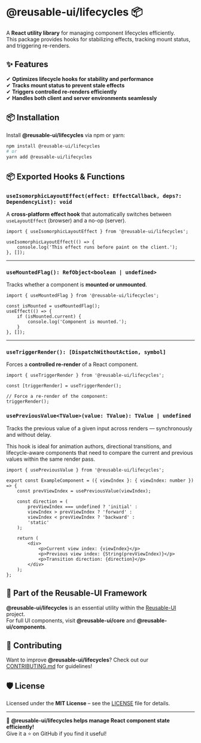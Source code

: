 # @reusable-ui/lifecycles 📦  

A **React utility library** for managing component lifecycles efficiently.  
This package provides hooks for stabilizing effects, tracking mount status, and triggering re-renders.

## ✨ Features
✔ **Optimizes lifecycle hooks for stability and performance**  
✔ **Tracks mount status to prevent stale effects**  
✔ **Triggers controlled re-renders efficiently**  
✔ **Handles both client and server environments seamlessly**  

## 📦 Installation
Install **@reusable-ui/lifecycles** via npm or yarn:

```sh
npm install @reusable-ui/lifecycles
# or
yarn add @reusable-ui/lifecycles
```

## 📦 Exported Hooks & Functions

### `useIsomorphicLayoutEffect(effect: EffectCallback, deps?: DependencyList): void`
A **cross-platform effect hook** that automatically switches between `useLayoutEffect` (browser) and a no-op (server).

```tsx
import { useIsomorphicLayoutEffect } from '@reusable-ui/lifecycles';

useIsomorphicLayoutEffect(() => {
    console.log('This effect runs before paint on the client.');
}, []);
```

---

### `useMountedFlag(): RefObject<boolean | undefined>`
Tracks whether a component is **mounted or unmounted**.

```tsx
import { useMountedFlag } from '@reusable-ui/lifecycles';

const isMounted = useMountedFlag();
useEffect(() => {
    if (isMounted.current) {
        console.log('Component is mounted.');
    }
}, []);
```

---

### `useTriggerRender(): [DispatchWithoutAction, symbol]`
Forces a **controlled re-render** of a React component.

```tsx
import { useTriggerRender } from '@reusable-ui/lifecycles';

const [triggerRender] = useTriggerRender();

// Force a re-render of the component:
triggerRender();
```

### `usePreviousValue<TValue>(value: TValue): TValue | undefined`
Tracks the previous value of a given input across renders — synchronously and without delay.

This hook is ideal for animation authors, directional transitions, and lifecycle-aware components that need to compare the current and previous values within the same render pass.

```tsx
import { usePreviousValue } from '@reusable-ui/lifecycles';

export const ExampleComponent = ({ viewIndex }: { viewIndex: number }) => {
    const prevViewIndex = usePreviousValue(viewIndex);
    
    const direction = (
        prevViewIndex === undefined ? 'initial' :
        viewIndex > prevViewIndex ? 'forward' :
        viewIndex < prevViewIndex ? 'backward' :
        'static'
    );
    
    return (
        <div>
            <p>Current view index: {viewIndex}</p>
            <p>Previous view index: {String(prevViewIndex)}</p>
            <p>Transition direction: {direction}</p>
        </div>
    );
};
```

## 📖 Part of the Reusable-UI Framework  
**@reusable-ui/lifecycles** is an essential utility within the [Reusable-UI](https://github.com/reusable-ui/reusable-ui-monorepo) project.  
For full UI components, visit **@reusable-ui/core** and **@reusable-ui/components**.

## 🤝 Contributing  
Want to improve **@reusable-ui/lifecycles**? Check out our [CONTRIBUTING.md](./CONTRIBUTING.md) for guidelines!  

## 🛡️ License  
Licensed under the **MIT License** – see the [LICENSE](./LICENSE) file for details.  

---

🚀 **@reusable-ui/lifecycles helps manage React component state efficiently!**  
Give it a ⭐ on GitHub if you find it useful!  
